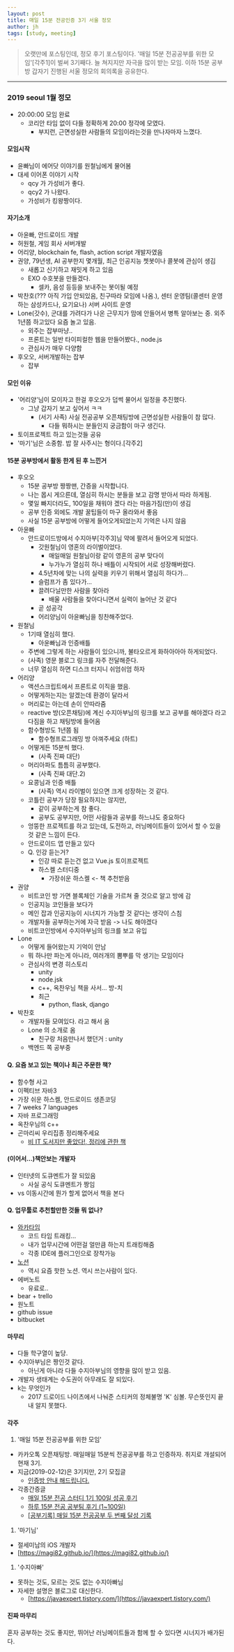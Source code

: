 ```yaml
---
layout: post
title: 매일 15분 전공인증 3기 서울 정모
author: jh
tags: [study, meeting]
---
```

> 오랫만에 포스팅인데, 정모 후기 포스팅이다.
> '매일 15분 전공공부를 위한 모임'[각주1]이 벌써 3기째다. 늘 쳐지지만 자극을 많이 받는 모임.
> 이하 15분 공부방
> 갑자기 진행된 서울 정모의 회의록을 공유한다.

----

### 2019 seoul 1월 정모
* 20:00:00 모임 완료
  * 코리안 타임 없이 다들 정확하게 20:00 정각에 모였다.
    * 부지런, 근면성실한 사람들의 모임이라는것을 만나자마자 느꼈다.

#### 모임시작
* 윤빠님이 에어닷 이야기를 원철님에게 물어봄
* 대세 이어폰 이야기 시작
    * qcy 가 가성비가 좋다.
    * qcy2 가 나왔다.
    * 가성비가 킹왕짱이다.


#### 자기소개
* 아윤빠, 안드로이드 개발
* 허원철, 게임 회사 서버개발
* 어리양, blockchain fe, flash, action script 개발자였음
* 권양, 79년생, AI 공부한지 몇개월, 최근 인공지능 쳇봇이나 콜봇에 관심이 생김
  * 새롭고 신기하고 재밋게 하고 있음
  * EXO 수호봇을 만들겠다.
    * 셀카, 음성 등등을 보내주는 봇이될 예정
* 박찬호(??? 아직 가입 안되있음, 친구따라 모임에 나옴.), 센터 운영팀(콜센터 운영하는 삼성카드나, 요기요나) 서버 사이트 운영
* Lone(갓수), 군대를 가려다가 나온 근무지가 맘에 안들어서 병특 알아보는 중. 외주 1년쯤 하고있다 요즘 놀고 있음.
  * 외주는 잡부마냥..
  * 프론트는 일반 타이피컬한 웹을 만들어봤다., node.js
  * 관심사가 매우 다양함
* 후오오, 서버개발하는 잡부
  * 잡부

#### 모인 이유
* '어리양'님이 모이자고 한걸 후오오가 덥썩 물어서 일정을 추진했다.
  * 그냥 갑자기 보고 싶어서 ㅋㅋ
    * (서기 사족) 사실 전공공부 오픈채팅방에 근면성실한 사람들이 참 많다.
      * 다들 뭐하시는 분들인지 궁금함이 마구 생긴다.
* 토이프로젝트 하고 있는것들 공유
* '마기'님은 소중함. 밥 잘 사주시는 형이다.[각주2]

#### 15분 공부방에서 활동 한게 된 후 느낀거

* 후오오
  * 15분 공부방 짱짱맨, 간증을 시작합니다.
  * 나는 몹시 게으른데, 열심히 하시는 분들을 보고 감명 받아서 따라 하게됨.
  * 몇일 빠지더라도, 100일을 채워야 겠다 라는 마음가짐(만)이 생김
  * 공부 인증 외에도 개발 꿀팁들이 마구 올라와서 좋음
  * 사실 15분 공부방에 어떻게 들어오게되었는지 기억은 나지 않음
* 아윤빠
  * 안드로이드방에서 수지아부[각주3]님 약에 팔려서 들어오게 되었다.
    * 갓원철님이 영혼의 라이벌이었다.
      * 매일매일 원철님이랑 같이 영혼의 공부 맞다이
      * 누가누가 열심히 하나 배틀이 시작되어 서로 성장해버렸다.
    * 4.5년차에 맞는 나의 실력을 키우기 위해서 열심히 하다가...
    * 슬럼프가 좀 있다가...
    * 끌려다닐만한 사람을 찾아라
      * 배울 사람들을 찾아다니면서 실력이 늘어난 것 같다
    * 곧 성공각
    * 어리양님이 아윤빠님을 칭찬해주었다.
* 원철님
  * 1기때 열심히 했다.
    * 아윤빠님과 인증배틀
  * 주변에 그렇게 하는 사람들이 있으니까, 불타오르게 화하아아아 하게되었다.
  * (사족) 영문 블로그 링크를 자주 전달해준다.
  * 너무 열심히 하면 디스크 터지니 쉬엄쉬엄 하자
* 어리양
  * 액션스크립트에서 프론트로 이직을 했음.
  * 어떻게하는지는 알겠는데 환경이 달라서
  * 머리로는 아는데 손이 안따라줌
  * reactive 방(오픈채팅)에 계신 수지아부님의 링크를 보고 공부를 해야겠다 라고 다짐을 하고 채팅방에 들어옴
  * 함수형방도 1년쯤 됨
    * 함수형프로그래밍 방 아껴주세요 (하트)
  * 어떻게든 15분씩 했다.
    * (사족 진짜 대단)
  * 머리아파도 틈틈히 공부했다.
    * (사족 진짜 대단.2)
  * 요콩님과 인증 배틀
    * (사족) 역시 라이벌이 있으면 크게 성장하는 것 같다.
  * 코틀린 공부가 당장 필요하지는 않지만,
    * 같이 공부하는게 참 좋다.
    * 공부도 공부지만, 어떤 사람들과 공부를 하느냐도 중요하다
  * 엉뚱한 프로젝트를 하고 있는데, 도전하고, 러닝메이트들이 있어서 할 수 있을 것 같은 느낌이 든다.
  * 안드로이드 앱 만들고 있다
  * Q. 인강 듣는거?
    * 인강 따로 듣는건 없고 Vue.js 토이프로젝트
    * 하스켈 스터디중
      * 가장쉬운 하스켈 <- 책 추천받음
* 권양
  * 비트코인 방 가면 블록체인 기술을 가르쳐 줄 것으로 알고 방에 감
  * 인공지능 코인들을 보다가
  * 메인 잡과 인공지능이 시너지가 가능할 것 같다는 생각이 스침
  * 개발자들 공부하는거에 자극 받음 -> 나도 해야겠다
  * 비트코인방에서 수지아부님의 링크를 보고 유입
* Lone
  * 어떻게 들어왔는지 기억이 안남
  * 뭐 하나만 파는게 아니라, 여러개의 뽐뿌를 막 생기는 모임이다
  * 관심사의 변경 히스토리
    * unity
    * node.jsk
    * c++, 옥찬우님 책을 사서... 방-치
    * 최근
      * python, flask, django
* 박찬호
  * 개발자들 모여있다. 라고 해서 옴
  * Lone 의 소개로 옴
    * 친구랑 처음만나서 했던거 : unity
  * 백엔드 쪽 공부중


#### Q. 요즘 보고 있는 책이나 최근 주문한 책?
* 함수형 사고
* 이펙티브 자바3
* 가장 쉬운 하스켈, 안드로이드 생존코딩
* 7 weeks 7 languages
* 자바 프로그래밍
* 옥찬우님의 c++
* 곤마리씨 우리집종 정리해주세요
  * [비 IT 도서지만 좋았다!, 정리에 관한 책](https://search.daum.net/search?w=bookpage&DA=LB2&bookId=1174368&q=%EA%B3%A4%EB%A7%88%EB%A6%AC%20%EC%94%A8%2C%20%EC%9A%B0%EB%A6%AC%20%EC%A7%91%20%EC%A2%80%20%EC%A0%95%EB%A6%AC%ED%95%B4%EC%A3%BC%EC%84%B8%EC%9A%94)


#### (이어서...)책안보는 개발자
* 인터넷의 도큐멘트가 잘 되있음
  * 사실 공식 도큐멘트가 짱임
* vs 이동시간에 뭔가 할게 없어서 책을 본다


#### Q. 업무툴로 추천할만한 것들 뭐 없나?
* [와카타임](https://wakatime.com/)
  * 코드 타임 트래킹...
  * 내가 업무시간에 어떤걸 얼만큼 하는지 트래킹해줌
  * 각종 IDE에 플러그인으로 장착가능
* [노션](https://www.notion.so/)
  * 역시 요즘 핫한 노션. 역시 쓰는사람이 있다.
* 에버노트
  * 유료로..
* bear + trello
* 원노트
* github issue
* bitbucket


#### 마무리
* 다들 학구열이 높당.
* 수지아부님은 짱인것 같다.
  * 아닌게 아니라 다들 수지아부님의 영향을 많이 받고 있음.
* 개발자 생태계는 수도권이 아무래도 잘 되있다.
* k는 무엇인가
  * 2017 드로이드 나이츠에서 나눠준 스티커의 정체불명 'K' 심볼. 무슨뜻인지 끝내 알지 못했다.

#### 각주
1. '매일 15분 전공공부를 위한 모임'
  * 카카오톡 오픈채팅방. 매일매일 15분씩 전공공부를 하고 인증하자. 취지로 개설되어 현재 3기.
  * 지금(2019-02-12)은 3기지만, 2기 모집글
    * [인증방 안내 해드립니다.](https://javaexpert.tistory.com/951)
  * 각종간증글
    * [매일 15분 전공 스터디 1기 100일 성공 후기](https://javaexpert.tistory.com/948)
    * [하루 15분 전공 공부팀 후기 (1~100일)](https://ykyh.tistory.com/9)
    * [[공부기록] 매일 15분 전공공부 두 번째 달성 기록](https://yeonu123.blogspot.com/2018/12/15.html)
1. '마기님'
  * 절세미남의 iOS 개발자
  * [https://magi82.github.io/](https://magi82.github.io/)
1. '수지아빠'
  * 못하는 것도, 모르는 것도 없는 수지아빠님
  * 자세한 설명은 블로그로 대신한다.
    * [https://javaexpert.tistory.com/](https://javaexpert.tistory.com/)

#### 진짜 마무리
혼자 공부하는 것도 좋지만, 뛰어난 러닝메이트들과 함께 할 수 있다면 시너지가 배가된다.
